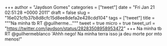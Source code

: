 
+++
author = "Jaydson Gomes"
categories = ["tweet"]
date = "Fri Jan 21 02:51:28 +0000 2011"
draft = false
slug = "16e021cfb37b8d8cfc15d8ee8defa2e428cdd104"
tags = ["tweet"]
title = """Na minha tb RT @guilherme..."""
tweet = true
micro = true
tweet_url = "https://twitter.com/jaydson/status/28283508958953472"
+++
Na minha tb RT @guilhermeblanco 'Ahhh nego! Na minha terra isso ja deu morte por mto menos!"
